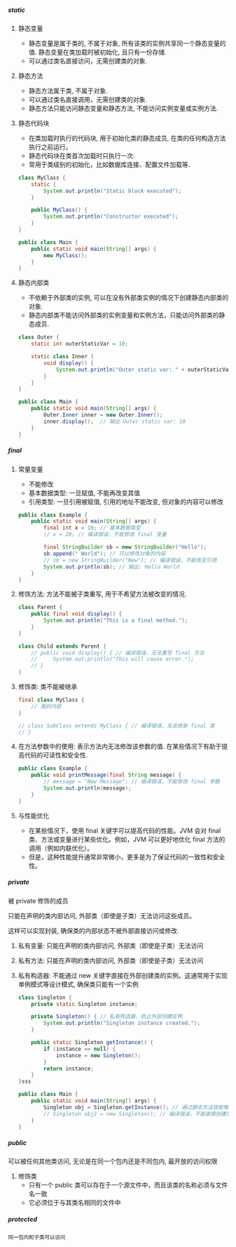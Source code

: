 ##### static

1. 静态变量

   - 静态变量是属于类的, 不属于对象, 所有该类的实例共享同一个静态变量的值. 静态变量在类加载时被初始化, 且只有一份存储.
   - 可以通过类名直接访问，无需创建类的对象.

2. 静态方法

   - 静态方法属于类, 不属于对象. 
   - 可以通过类名直接调用，无需创建类的对象. 
   - 静态方法只能访问静态变量和静态方法, 不能访问实例变量或实例方法.

3. 静态代码块

   - 在类加载时执行的代码块, 用于初始化类的静态成员, 在类的任何构造方法执行之前运行。
   - 静态代码块在类首次加载时只执行一次.
   - 常用于类级别的初始化，比如数据库连接、配置文件加载等.

   ```java
   class MyClass {
       static {
           System.out.println("Static block executed");
       }
   
       public MyClass() {
           System.out.println("Constructor executed");
       }
   }
   
   public class Main {
       public static void main(String[] args) {
           new MyClass();
       }
   }
   ```

4. 静态内部类

   - 不依赖于外部类的实例, 可以在没有外部类实例的情况下创建静态内部类的对象.
   - 静态内部类不能访问外部类的实例变量和实例方法，只能访问外部类的静态成员.

   ```java
   class Outer {
       static int outerStaticVar = 10;
   
       static class Inner {
           void display() {
               System.out.println("Outer static var: " + outerStaticVar);
           }
       }
   }
   
   public class Main {
       public static void main(String[] args) {
           Outer.Inner inner = new Outer.Inner();
           inner.display();  // 输出 Outer static var: 10
       }
   }
   ```

##### final

1. 常量变量

   - 不能修改
   - 基本数据类型: 一旦赋值, 不能再改变其值
   - 引用类型: 一旦引用被赋值, 引用的地址不能改变, 但对象的内容可以修改

   ```java
   public class Example {
       public static void main(String[] args) {
           final int x = 10; // 基本数据类型
           // x = 20; // 编译错误，不能修改 final 变量
   
           final StringBuilder sb = new StringBuilder("Hello");
           sb.append(" World"); // 可以修改对象的内容
           // sb = new StringBuilder("New"); // 编译错误，不能改变引用
           System.out.println(sb); // 输出: Hello World
       }
   }
   ```

2. 修饰方法: 方法不能被子类重写, 用于不希望方法被改变的情况.

   ```java
   class Parent {
       public final void display() {
           System.out.println("This is a final method.");
       }
   }
   
   class Child extends Parent {
       // public void display() { // 编译错误，无法重写 final 方法
       //     System.out.println("This will cause error.");
       // }
   }
   ```

3. 修饰类: 类不能被继承

   ```java
   final class MyClass {
       // 类的内容
   }
   
   // class SubClass extends MyClass { // 编译错误，无法继承 final 类
   // }
   ```

4. 在方法参数中的使用: 表示方法内无法修改该参数的值. 在某些情况下有助于提高代码的可读性和安全性.

   ```java
   public class Example {
       public void printMessage(final String message) {
           // message = "New Message"; // 编译错误，不能修改 final 参数
           System.out.println(message);
       }
   }
   ```

5. 与性能优化
   - 在某些情况下，使用 final 关键字可以提高代码的性能。JVM 会对 final 类、方法或变量进行某些优化。例如，JVM 可以更好地优化 final 方法的调用（例如内联优化）。
   - 但是，这种性能提升通常非常微小，更多是为了保证代码的一致性和安全性。

##### private

被 private 修饰的成员

只能在声明的类内部访问, 外部类（即使是子类）无法访问这些成员。

这样可以实现封装, 确保类的内部状态不被外部直接访问或修改.

1. 私有变量: 只能在声明的类内部访问, 外部类（即使是子类）无法访问

2. 私有方法: 只能在声明的类内部访问, 外部类（即使是子类）无法访问

3. 私有构造器: 不能通过 new 关键字直接在外部创建类的实例。这通常用于实现单例模式等设计模式, 确保类只能有一个实例

   ```java
   class Singleton {
       private static Singleton instance;
   
       private Singleton() { // 私有构造器，防止外部创建实例
           System.out.println("Singleton instance created.");
       }
   
       public static Singleton getInstance() {
           if (instance == null) {
               instance = new Singleton();
           }
           return instance;
       }
   }sss
   
   public class Main {
       public static void main(String[] args) {
           Singleton obj = Singleton.getInstance(); // 通过静态方法获取唯一实例
           // Singleton obj2 = new Singleton(); // 编译错误，不能直接创建实例
       }
   }
   ```

##### public

可以被任何其他类访问, 无论是在同一个包内还是不同包内, 最开放的访问权限

1. 修饰类
   - 只有一个 public 类可以存在于一个源文件中，而且该类的名称必须与文件名一致
   - 它必须位于与其类名相同的文件中

##### protected

```
同一包内和子类可以访问

```















